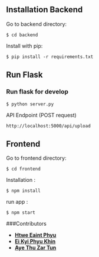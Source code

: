 ## Installation Backend

Go to backend directory:

```
$ cd backend
```

Install with pip:

```
$ pip install -r requirements.txt
```

## Run Flask
### Run flask for develop
```
$ python server.py
```


API Endpoint (POST request)

```
http://localhost:5000/api/upload

```

## Frontend

Go to frontend directory:

```
$ cd frontend
```
Installation :

```
$ npm install
```

run app :

```
$ npm start
```

###Contributors

- **[Htwe Eaint Phyu](https://github.com/htweeaintphyu99)** 
- **[Ei Kyi Phyu Khin](https://github.com/EiKyiPhyuKhin)** 
- **[Aye Thu Zar Tun](https://github.com/atzt61127)** 